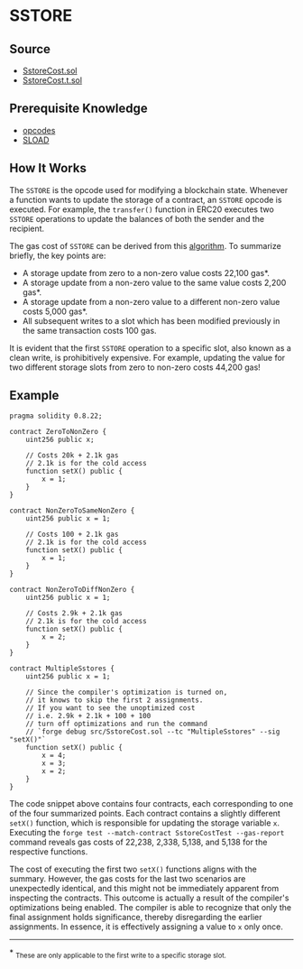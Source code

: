 # SSTORE

## Source

- [SstoreCost.sol](./SstoreCost.sol)
- [SstoreCost.t.sol](../../../test/SstoreCost.t.sol)

## Prerequisite Knowledge

- [opcodes](../opcodes/README.md)
- [SLOAD](../sload/README.md)

## How It Works

The `SSTORE` is the opcode used for modifying a blockchain state. Whenever a function wants to update the storage of a contract, an `SSTORE` opcode is executed. For example, the `transfer()` function in ERC20 executes two `SSTORE` operations to update the balances of both the sender and the recipient.

The gas cost of `SSTORE` can be derived from this [algorithm](https://github.com/wolflo/evm-opcodes/blob/main/gas.md#a7-sstore). To summarize briefly, the key points are:

- A storage update from zero to a non-zero value costs 22,100 gas*.
- A storage update from a non-zero value to the same value costs 2,200 gas*.
- A storage update from a non-zero value to a different non-zero value costs 5,000 gas*.
- All subsequent writes to a slot which has been modified previously in the same transaction costs 100 gas.

It is evident that the first `SSTORE` operation to a specific slot, also known as a clean write, is prohibitively expensive. For example, updating the value for two different storage slots from zero to non-zero costs 44,200 gas!

## Example

```solidity
pragma solidity 0.8.22;

contract ZeroToNonZero {
    uint256 public x;

    // Costs 20k + 2.1k gas
    // 2.1k is for the cold access
    function setX() public {
        x = 1;
    }
}

contract NonZeroToSameNonZero {
    uint256 public x = 1;

    // Costs 100 + 2.1k gas
    // 2.1k is for the cold access
    function setX() public {
        x = 1;
    }
}

contract NonZeroToDiffNonZero {
    uint256 public x = 1;

    // Costs 2.9k + 2.1k gas
    // 2.1k is for the cold access
    function setX() public {
        x = 2;
    }
}

contract MultipleSstores {
    uint256 public x = 1;

    // Since the compiler's optimization is turned on,
    // it knows to skip the first 2 assignments.
    // If you want to see the unoptimized cost
    // i.e. 2.9k + 2.1k + 100 + 100
    // turn off optimizations and run the command
    // `forge debug src/SstoreCost.sol --tc "MultipleSstores" --sig "setX()"`
    function setX() public {
        x = 4;
        x = 3;
        x = 2;
    }
}
```

The code snippet above contains four contracts, each corresponding to one of the four summarized points. Each contract contains a slightly different `setX()` function, which is responsible for updating the storage variable `x`. Executing the `forge test --match-contract SstoreCostTest --gas-report` command reveals gas costs of 22,238, 2,338, 5,138, and 5,138 for the respective functions.

The cost of executing the first two `setX()` functions aligns with the summary. However, the gas costs for the last two scenarios are unexpectedly identical, and this might not be immediately apparent from inspecting the contracts. This outcome is actually a result of the compiler's optimizations being enabled. The compiler is able to recognize that only the final assignment holds significance, thereby disregarding the earlier assignments. In essence, it is effectively assigning a value to `x` only once.

---

\* <sub>These are only applicable to the first write to a specific storage slot.</sub>